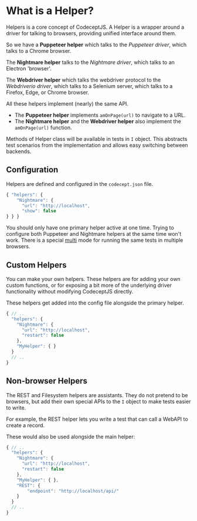 # What is a Helper?

Helpers is a core concept of CodeceptJS. A Helper is a wrapper around a driver for talking to browsers, providing unified interface around them.

So we have a **Puppeteer helper** which talks to the *Puppeteer driver*, which talks to a Chrome browser.

The **Nightmare helper** talks to the *Nightmare driver*, which talks to an Electron 'browser'.

The **Webdriver helper** which talks the webdriver protocol to the *Webdriverio driver*, which talks to a Selenium server, which talks to a Firefox, Edge, or Chrome browser.

All these helpers implement (nearly) the same API. 

* The **Puppeteer helper** implements `amOnPage(url)` to navigate to a URL.
* The **Nightmare helper** and the **Webdriver helper** also implement the `amOnPage(url)` function.

Methods of Helper class will be available in tests in `I` object. This abstracts test scenarios from the implementation and allows easy switching between backends.

## Configuration

Helpers are defined and configured in the `codecept.json` file.

```js
{ "helpers": {
    "Nightmare": {
      "url": "http://localhost",
      "show": false
} } }
```

You should only have one primary helper active at one time. Trying to configure both Puppeteer and Nightmare helpers at the same time won't work. There is a special [multi](multi.md) mode for running the same tests in multiple browsers.

## Custom Helpers

You can make your own helpers. These helpers are for adding your own custom functions, or for exposing a bit more of the underlying driver functionality without modifying CodeceptJS directly.

These helpers get added into the config file alongside the primary helper.

```js
{ // ..
  "helpers": {
    "Nightmare": {
      "url": "http://localhost",
      "restart": false
    },
    "MyHelper": { }
  }
  // ..
}
```

## Non-browser Helpers

The REST and Filesystem helpers are assistants. They do not pretend to be browsers, but add their own special APIs to the `I` object to make tests easier to write.

For example, the REST helper lets you write a test that can call a WebAPI to create a record.

These would also be used alongside the main helper:

```js
{ // ..
  "helpers": {
    "Nightmare": {
      "url": "http://localhost",
      "restart": false
    },
    "MyHelper": { },
    "REST": {
        "endpoint": "http://localhost/api/"
    }
  }
  // ..
}
```
